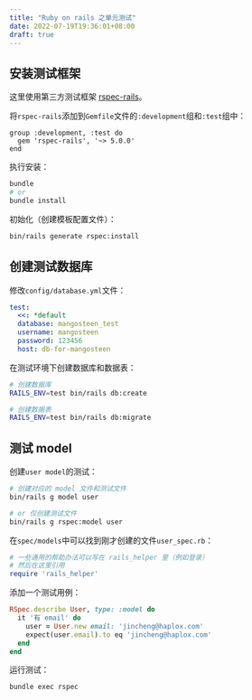 ```yaml
---
title: "Ruby on rails 之单元测试"
date: 2022-07-19T19:36:01+08:00
draft: true
---
```


## 安装测试框架

这里使用第三方测试框架 [rspec-rails](https://github.com/rspec/rspec-rails)。

将`rspec-rails`添加到`Gemfile`文件的`:development`组和`:test`组中：

```
group :development, :test do
  gem 'rspec-rails', '~> 5.0.0'
end
```

执行安装：

```bash
bundle
# or
bundle install
```

初始化（创建模板配置文件）：

```bash
bin/rails generate rspec:install
```


## 创建测试数据库

修改`config/database.yml`文件：

```yml
test:
  <<: *default
  database: mangosteen_test
  username: mangosteen
  password: 123456
  host: db-for-mangosteen
```

在测试环境下创建数据库和数据表：

```bash
# 创建数据库
RAILS_ENV=test bin/rails db:create

# 创建数据表
RAILS_ENV=test bin/rails db:migrate
```


## 测试 model

创建`user model`的测试：

```bash
# 创建对应的 model 文件和测试文件
bin/rails g model user

# or 仅创建测试文件
bin/rails g rspec:model user
```

在`spec/models`中可以找到刚才创建的文件`user_spec.rb`：

```ruby
# 一些通用的帮助办法可以写在 rails_helper 里（例如登录）
# 然后在这里引用
require 'rails_helper'
```

添加一个测试用例：

```ruby
RSpec.describe User, type: :model do
  it '有 email' do
    user = User.new email: 'jincheng@haplox.com'
    expect(user.email).to eq 'jincheng@haplox.com'
  end
end
```

运行测试：

```bash
bundle exec rspec
```